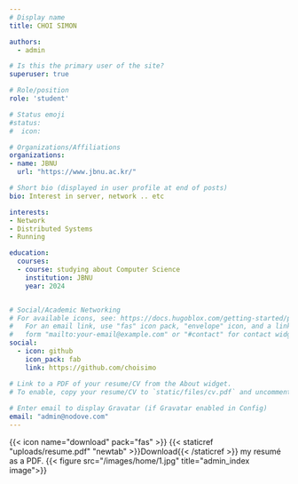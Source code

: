```yaml
---
# Display name
title: CHOI SIMON

authors:
  - admin

# Is this the primary user of the site?
superuser: true

# Role/position
role: 'student'

# Status emoji
#status:
#  icon: 

# Organizations/Affiliations
organizations:
- name: JBNU 
  url: "https://www.jbnu.ac.kr/"                                                   

# Short bio (displayed in user profile at end of posts)
bio: Interest in server, network .. etc

interests:
- Network
- Distributed Systems
- Running

education:
  courses:
  - course: studying about Computer Science
    institution: JBNU
    year: 2024


# Social/Academic Networking
# For available icons, see: https://docs.hugoblox.com/getting-started/page-builder/#icons
#   For an email link, use "fas" icon pack, "envelope" icon, and a link in the
#   form "mailto:your-email@example.com" or "#contact" for contact widget.
social:
  - icon: github
    icon_pack: fab
    link: https://github.com/choisimo

# Link to a PDF of your resume/CV from the About widget.
# To enable, copy your resume/CV to `static/files/cv.pdf` and uncomment the lines below.
 
# Enter email to display Gravatar (if Gravatar enabled in Config)
email: "admin@nodove.com"
---
```



{{< icon name="download" pack="fas" >}} {{< staticref "uploads/resume.pdf" "newtab" >}}Download{{< /staticref >}} my resumé as a PDF.
{{< figure src="/images/home/1.jpg" title="admin_index image">}}